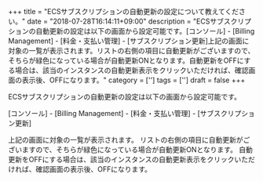 +++
title = "ECSサブスクリプションの自動更新の設定について教えてください。"
date = "2018-07-28T16:14:11+09:00"
description = "ECSサブスクリプションの自動更新の設定は以下の画面から設定可能です。[コンソール] - [Billing Management] - [料金・支払い管理] - [サブスクリプション更新]上記の画面に対象の一覧が表示されます。リストの右側の項目に自動更新がございますので、そちらが緑色になっている場合が自動更新ONとなります。自動更新をOFFにする場合は、該当のインスタンスの自動更新表示をクリックいただければ、確認画面の表示後、OFFになります。"
category = ['']
tags = ['']
draft = false
+++

ECSサブスクリプションの自動更新の設定は以下の画面から設定可能です。

[コンソール] - [Billing Management] - [料金・支払い管理] - [サブスクリプション更新]

上記の画面に対象の一覧が表示されます。
リストの右側の項目に自動更新がございますので、そちらが緑色になっている場合が自動更新ONとなります。
自動更新をOFFにする場合は、該当のインスタンスの自動更新表示をクリックいただければ、確認画面の表示後、OFFになります。
